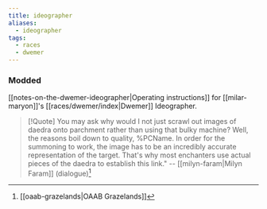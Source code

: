 ```yaml
---
title: ideographer
aliases:
  - ideographer
tags:
  - races
  - dwemer
---
```

### Modded
[[notes-on-the-dwemer-ideographer|Operating instructions]] for [[milar-maryon]]'s [[races/dwemer/index|Dwemer]] Ideographer.

> [!Quote]
> You may ask why would I not just scrawl out images of daedra onto parchment rather than using that bulky machine? Well, the reasons boil down to quality, %PCName. In order for the summoning to work, the image has to be an incredibly accurate representation of the target. That's why most enchanters use actual pieces of the daedra to establish this link."
> -- [[milyn-faram|Milyn Faram]] (dialogue)[^1]

[^1]: [[oaab-grazelands|OAAB Grazelands]]